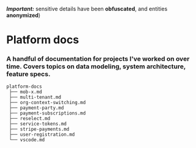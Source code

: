 ***Important:*** sensitive details have been **obfuscated**, and entities **anonymized**) 

# Platform docs
### A handful of documentation for projects I've worked on over time. Covers topics on data modeling, system architecture, feature specs.
```
platform-docs
 ├── mob-x.md
 ├── multi-tenant.md
 ├── org-context-switching.md
 ├── payment-party.md
 ├── payment-subscriptions.md
 ├── reselect.md
 ├── service-tokens.md
 ├── stripe-payments.md
 ├── user-registration.md
 └── vscode.md
 ```